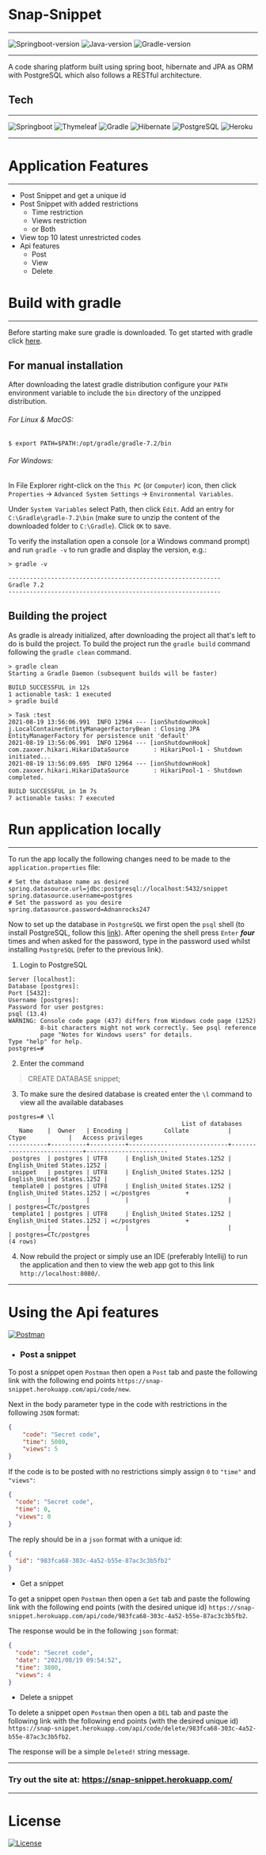 # Snap-Snippet
___
![Springboot-version](https://img.shields.io/badge/springboot-2.5.3-green?style=for-the-badge&logo=springboot)
![Java-version](https://img.shields.io/badge/java-15-yellowgreen?style=for-the-badge&logo=java)
![Gradle-version](https://img.shields.io/badge/gradle-7.1.1-blue?style=for-the-badge&logo=gradle)
___
A code sharing platform built using spring boot, hibernate and JPA as ORM with 
PostgreSQL which also follows a RESTful architecture.

## Tech
___
![Springboot](https://img.shields.io/badge/SpringBoot-6DB33F?style=for-the-badge&logo=springboot&logoColor=white)
![Thymeleaf](https://img.shields.io/badge/Thymeleaf-006400?style=for-the-badge&logo=thymeleaf)
![Gradle](https://img.shields.io/badge/Gradle-192841?style=for-the-badge&logo=gradle)
![Hibernate](https://img.shields.io/badge/Hibernate-D8BB78?style=for-the-badge&logo=hibernate&logoColor=black)
![PostgreSQL](https://img.shields.io/badge/PostgreSQL-316192?style=for-the-badge&logo=postgresql&logoColor=white)
![Heroku](https://img.shields.io/badge/Heroku-430098?style=for-the-badge&logo=heroku&logoColor=white)
___

# Application Features
___
- Post Snippet and get a unique id
- Post Snippet with added restrictions
    - Time restriction
    - Views restriction
    - or Both
- View top 10 latest unrestricted codes
- Api features
    - Post
    - View
    - Delete

# Build with gradle
___
Before starting make sure gradle is downloaded. To get started with gradle click 
[here](https://gradle.org/). 

## For manual installation
After downloading the latest gradle distribution configure your `PATH` environment variable to 
include the `bin` directory of the unzipped distribution.
###### *For Linux & MacOS:*
```shell
$ export PATH=$PATH:/opt/gradle/gradle-7.2/bin
```
###### *For Windows:*
In File Explorer right-click on the `This PC` (or `Computer`) icon, then click `Properties` -> 
`Advanced System Settings` -> `Environmental Variables`.

Under `System Variables` select Path, then click `Edit`. Add an entry for `C:\Gradle\gradle-7.2\bin`
(make sure to unzip the content of the downloaded folder to `C:\Gradle`). Click `OK` to save.

To verify the installation open a console (or a Windows command prompt) and run `gradle -v` to run 
gradle and display the version, e.g.:
```shell
> gradle -v

------------------------------------------------------------
Gradle 7.2
------------------------------------------------------------
```

## Building the project
As gradle is already initialized, after downloading the project all that's left to do is build the
project. To build the project run the `gradle build` command following the `gradle clean` command.
```shell
> gradle clean
Starting a Gradle Daemon (subsequent builds will be faster)

BUILD SUCCESSFUL in 12s
1 actionable task: 1 executed
> gradle build

> Task :test
2021-08-19 13:56:06.991  INFO 12964 --- [ionShutdownHook] j.LocalContainerEntityManagerFactoryBean : Closing JPA EntityManagerFactory for persistence unit 'default'
2021-08-19 13:56:06.991  INFO 12964 --- [ionShutdownHook] com.zaxxer.hikari.HikariDataSource       : HikariPool-1 - Shutdown initiated...
2021-08-19 13:56:09.695  INFO 12964 --- [ionShutdownHook] com.zaxxer.hikari.HikariDataSource       : HikariPool-1 - Shutdown completed.

BUILD SUCCESSFUL in 1m 7s
7 actionable tasks: 7 executed
```

# Run application locally
___
To run the app locally the following changes need to be made to the 
`application.properties` file:
```properties
# Set the database name as desired
spring.datasource.url=jdbc:postgresql://localhost:5432/snippet
spring.datasource.username=postgres
# Set the password as you desire
spring.datasource.password=Adnanrocks247
```

Now to set up the database in `PostgreSQL` we first open the `psql` shell (to install 
PostgreSQL, follow this [link](https://www.postgresql.org/download/windows/)). After
opening the shell press `Enter` ***four*** times and when asked for the password, type in 
the password used whilst installing `PostgreSQL` (refer to the previous link).

1. Login to PostgreSQL
```shell
Server [localhost]:
Database [postgres]:
Port [5432]:
Username [postgres]:
Password for user postgres:
psql (13.4)
WARNING: Console code page (437) differs from Windows code page (1252)
         8-bit characters might not work correctly. See psql reference
         page "Notes for Windows users" for details.
Type "help" for help.
postgres=#
```
2. Enter the command
> CREATE DATABASE snippet;

3. To make sure the desired database is created enter the `\l` command to view all the
available databases
```shell
postgres=# \l
                                                 List of databases
   Name    |  Owner   | Encoding |          Collate           |           Ctype            |   Access privileges
-----------+----------+----------+----------------------------+----------------------------+-----------------------
 postgres  | postgres | UTF8     | English_United States.1252 | English_United States.1252 |
 snippet   | postgres | UTF8     | English_United States.1252 | English_United States.1252 |
 template0 | postgres | UTF8     | English_United States.1252 | English_United States.1252 | =c/postgres          +
           |          |          |                            |                            | postgres=CTc/postgres
 template1 | postgres | UTF8     | English_United States.1252 | English_United States.1252 | =c/postgres          +
           |          |          |                            |                            | postgres=CTc/postgres
(4 rows)
```
4. Now rebuild the project or simply use an IDE (preferably Intellij) to run the application
and then to view the web app got to this link `http://localhost:8080/`.

___
# Using the Api features
[![Postman](https://img.shields.io/badge/Postman-FF6C37?style=for-the-badge&logo=postman&logoColor=white)](https://www.postman.com/downloads/)
- ### Post a snippet
To post a snippet open `Postman` then open a `Post` tab and paste the following link with the
following end points `https://snap-snippet.herokuapp.com/api/code/new`. 

Next in the body parameter type in the code with restrictions in the following `JSON` format:
```json
{
    "code": "Secret code",
    "time": 5000,
    "views": 5
}
```
If the code is to be posted with no restrictions simply assign `0` to `"time"` and `"views"`:
```json
{
  "code": "Secret code",
  "time": 0,
  "views": 0
}
```

The reply should be in a `json` format with a unique id:
```json
{
  "id": "983fca68-303c-4a52-b55e-87ac3c3b5fb2"
}
```

- Get a snippet

To get a snippet open `Postman` then open a `Get` tab and paste the following link with the 
following end points (with the desired unique id) `https://snap-snippet.herokuapp.com/api/code/983fca68-303c-4a52-b55e-87ac3c3b5fb2`.

The response would be in the following `json` format:
```json
{
  "code": "Secret code",
  "date": "2021/08/19 09:54:52",
  "time": 3800,
  "views": 4
}
```

- Delete a snippet

To delete a snippet open `Postman` then open a `DEL` tab and paste the following link with
the following end points (with the desired unique id) `https://snap-snippet.herokuapp.com/api/code/delete/983fca68-303c-4a52-b55e-87ac3c3b5fb2`.

The response will be a simple `Deleted!` string message.

___

### Try out the site at: https://snap-snippet.herokuapp.com/
___

# License
[![License](https://img.shields.io/badge/License-Apache%202.0-blue.svg)](https://opensource.org/licenses/Apache-2.0)